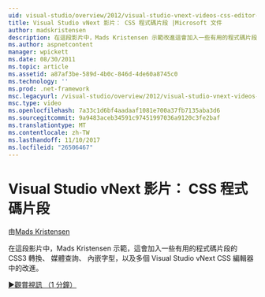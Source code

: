 ```yaml
---
uid: visual-studio/overview/2012/visual-studio-vnext-videos-css-editor-snippets
title: Visual Studio vNext 影片： CSS 程式碼片段 |Microsoft 文件
author: madskristensen
description: 在這段影片中，Mads Kristensen 示範改進這會加入一些有用的程式碼片段之 CSS3 轉換，媒體 q，Visual Studio vNext CSS 編輯器中...
ms.author: aspnetcontent
manager: wpickett
ms.date: 08/30/2011
ms.topic: article
ms.assetid: a87af3be-589d-4b0c-846d-4de60a8745c0
ms.technology: ''
ms.prod: .net-framework
msc.legacyurl: /visual-studio/overview/2012/visual-studio-vnext-videos-css-editor-snippets
msc.type: video
ms.openlocfilehash: 7a33c1d6bf4aadaaf1081e700a37fb7135aba3d6
ms.sourcegitcommit: 9a9483aceb34591c97451997036a9120c3fe2baf
ms.translationtype: MT
ms.contentlocale: zh-TW
ms.lasthandoff: 11/10/2017
ms.locfileid: "26506467"
---
```

<a name="visual-studio-vnext-videos-css-snippets"></a>Visual Studio vNext 影片： CSS 程式碼片段
====================
由[Mads Kristensen](https://github.com/madskristensen)

在這段影片中，Mads Kristensen 示範，這會加入一些有用的程式碼片段的 CSS3 轉換、 媒體查詢、 內嵌字型，以及多個 Visual Studio vNext CSS 編輯器中的改進。

[&#9654;觀賞視訊 （1 分鐘）](https://channel9.msdn.com/Blogs/ASP-NET-Site-Videos/visual-studio-vnext-videos-css-editor-snippets)
